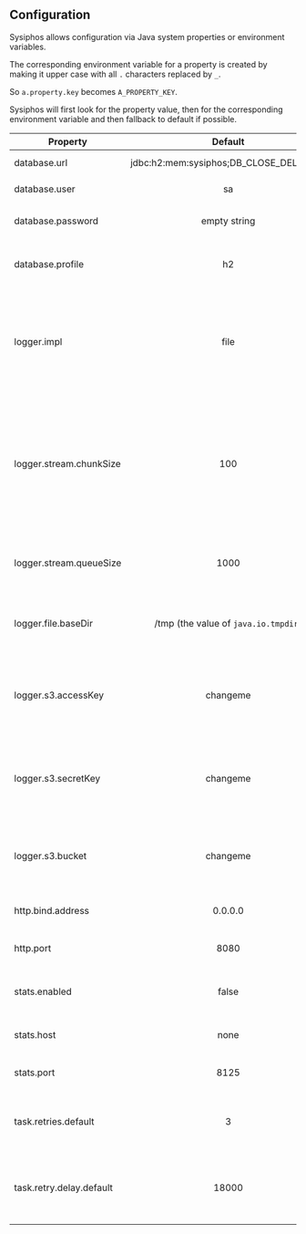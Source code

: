## Configuration

Sysiphos allows configuration via Java system properties or environment variables.

The corresponding environment variable for a property is created by making it upper case 
with all `.` characters replaced by `_`.

So `a.property.key` becomes `A_PROPERTY_KEY`. 

Sysiphos will first look for the property value, then for the corresponding 
environment variable and then fallback to default if possible.

| Property      | Default                                  | Description  |
| ------------- |:----------------------------------------:| ------------:|
| database.url  | jdbc:h2:mem:sysiphos;DB_CLOSE_DELAY=-1   | The JDBC URL to use |
| database.user | sa | The JDBC user to use |
| database.password | empty string | The JDBC password to use |
| database.profile | h2 | The database type, currently one of *(h2, mysql)* |
| logger.impl | file | The logger backend implementation, currently one of *(file-direct, file-stream, s3, console)*, console will use stdout |
| logger.stream.chunkSize | 100 | The number of lines to aggregate (chunking) before writing to the log backend, only applies to stream backends like `s3` or  `file-stream` |
| logger.stream.queueSize | 1000 | The size of the queue used for interacting with the process output |
| logger.file.baseDir | /tmp (the value of `java.io.tmpdir`) | The base directory to use for logging for the file based backends |
| logger.s3.accessKey | changeme | The access key to use for logging to S3 (default credentials chain is checked first) |
| logger.s3.secretKey | changeme | The secret key to use for logging to S3 (default credentials chain is checked first) |
| logger.s3.bucket | changeme | The bucket to use for S3 logging, this can be seen as the root folder for logging |
| http.bind.address | 0.0.0.0 | Address to use to bind the http server |
| http.port | 8080 | Port to use to bind the http server |
| stats.enabled | false | flag to enable to export operational statistics |
| stats.host | none | Host of the stats server to use for StatsD |
| stats.port | 8125 | Port of the stats server to use for StatsD |
| task.retries.default | 3 | default number of retries for a task, if not specified otherwise |
| task.retry.delay.default | 18000 | default number of seconds to wait until next try, if not specified otherwise |
